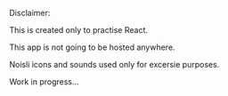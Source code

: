 Disclaimer:

This is created only to practise React.

This app is not going to be hosted anywhere.

Noisli icons and sounds used only for excersie purposes.

Work in progress...